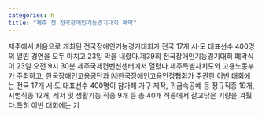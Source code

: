 ```yaml
---
categories: h
title: "제주 첫 전국장애인기능경기대회 폐막"
---
```

제주에서 처음으로 개최된 전국장애인기능경기대회가 전국 17개 시‧도 대표선수 400명의 열띤 경연을 모두 마치고 23일 막을 내렸다.제39회 전국장애인기능경기대회 폐막식이 23일 오전 9시 30분 제주국제컨벤션센터에서 열렸다.제주특별자치도와 고용노동부가 주최하고, 한국장애인고용공단과 ㈔한국장애인고용안정협회가 주관한 이번 대회에는 전국 17개 시‧도 대표선수 400명이 참가해 가구 제작, 귀금속공예 등 정규직종 19개, 시범직종 12개, 레저 및 생활기능 직종 9개 등 총 40개 직종에서 갈고닦은 기량을 겨뤘다.특히 이번 대회에는 기